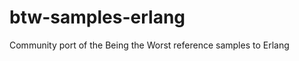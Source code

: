 btw-samples-erlang
==================

Community port of the Being the Worst reference samples to Erlang